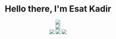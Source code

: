 <h1 align="center">Hello there, I'm Esat Kadir</h1>

<div align="center">
    <img src="https://komarev.com/ghpvc/?username=esatbayraktr&color=000000">
</div>

<div align="center">
    <a href="https://discord.com/users/893918553265279026" alt="Discord Profile"><img src="https://lanyard.cnrad.dev/api/893918553265279026"></a>
</div>

<div align="center">
    <a href="https://discord.link/esatbayraktr" alt="Discord Server"><img src="https://shields.io/badge/Discord-black?style=for-the-badge&logo=discord"></a>
    <a href="https://instagram.com/esatbayraktr" alt="Instagram"><img src="https://shields.io/badge/Instagram-black?style=for-the-badge&logo=instagram"></a>
    <a href="https://taplink.cc/esatbayraktr" alt="Personal Website"><img src="https://shields.io/badge/Personal Website-black?&style=for-the-badge"></a>
</div>
